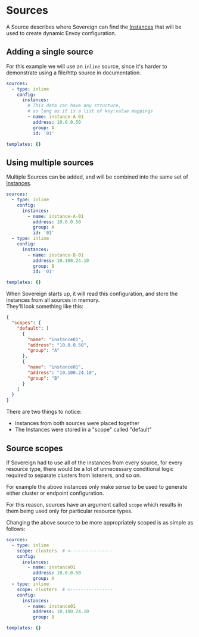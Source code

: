 # Sources

A Source describes where Sovereign can find the [Instances](/terminology/#instances) that will be used to create dynamic Envoy configuration.

## Adding a single source

For this example we will use an `inline` source, since it's harder to demonstrate using a file/http source in documentation.

```yaml
sources: 
  - type: inline
    config:
      instances:
        # This data can have any structure, 
        # as long as it is a list of key:value mappings
        - name: instance-A-01
          address: 10.0.0.50
          group: A
          id: '01'

templates: {}
```

## Using multiple sources

Multiple Sources can be added, and will be combined into the same set of [Instances](/terminology/#instances).

```yaml
sources: 
  - type: inline
    config:
      instances:
        - name: instance-A-01
          address: 10.0.0.50
          group: A
          id: '01'
  - type: inline
    config:
      instances:
        - name: instance-B-01
          address: 10.100.24.10
          group: B
          id: '01'

templates: {}
```

When Sovereign starts up, it will read this configuration, and store the instances from all sources in memory.  
They'll look something like this:

```json
{
  "scopes": {
    "default": [
      {
        "name": "instance01",
        "address": "10.0.0.50",
        "group": "A"
      },
      {
        "name": "instance01",
        "address": "10.100.24.10",
        "group": "B"
      }
    ]
  }
}
```

There are two things to notice:

* Instances from both sources were placed together
* The Instances were stored in a "scope" called "default"

## Source scopes

If Sovereign had to use all of the instances from every source, for every resource type, there would be a lot of unnecessary 
conditional logic required to separate clusters from listeners, and so on.

For example the above instances only make sense to be used to generate either cluster or endpoint configuration.

For this reason, sources have an argument called `scope` which results in them being used only for particular resource types.

Changing the above source to be more appropriately scoped is as simple as follows:

```yaml
sources: 
  - type: inline
    scope: clusters  # <----------------
    config:
      instances:
        - name: instance01
          address: 10.0.0.50
          group: A
  - type: inline
    scope: clusters  # <----------------
    config:
      instances:
        - name: instance01
          address: 10.100.24.10
          group: B

templates: {}
```
